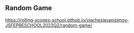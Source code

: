 ## Random Game

https://rolling-scopes-school.github.io/viacheslavanisimov-JSFEPRESCHOOL2023Q2/random-game/